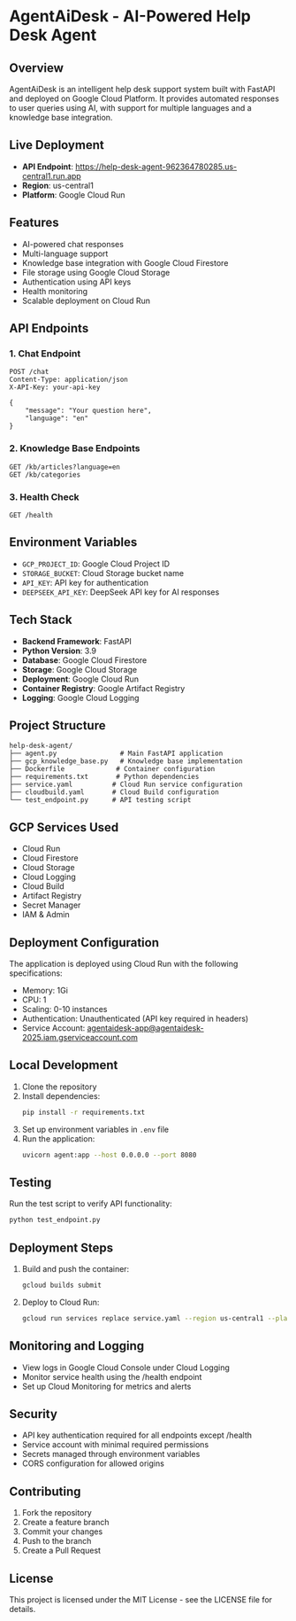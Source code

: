 # AgentAiDesk - AI-Powered Help Desk Agent

## Overview
AgentAiDesk is an intelligent help desk support system built with FastAPI and deployed on Google Cloud Platform. It provides automated responses to user queries using AI, with support for multiple languages and a knowledge base integration.

## Live Deployment
- **API Endpoint**: https://help-desk-agent-962364780285.us-central1.run.app
- **Region**: us-central1
- **Platform**: Google Cloud Run

## Features
- AI-powered chat responses
- Multi-language support
- Knowledge base integration with Google Cloud Firestore
- File storage using Google Cloud Storage
- Authentication using API keys
- Health monitoring
- Scalable deployment on Cloud Run

## API Endpoints

### 1. Chat Endpoint
```http
POST /chat
Content-Type: application/json
X-API-Key: your-api-key

{
    "message": "Your question here",
    "language": "en"
}
```

### 2. Knowledge Base Endpoints
```http
GET /kb/articles?language=en
GET /kb/categories
```

### 3. Health Check
```http
GET /health
```

## Environment Variables
- `GCP_PROJECT_ID`: Google Cloud Project ID
- `STORAGE_BUCKET`: Cloud Storage bucket name
- `API_KEY`: API key for authentication
- `DEEPSEEK_API_KEY`: DeepSeek API key for AI responses

## Tech Stack
- **Backend Framework**: FastAPI
- **Python Version**: 3.9
- **Database**: Google Cloud Firestore
- **Storage**: Google Cloud Storage
- **Deployment**: Google Cloud Run
- **Container Registry**: Google Artifact Registry
- **Logging**: Google Cloud Logging

## Project Structure
```
help-desk-agent/
├── agent.py                # Main FastAPI application
├── gcp_knowledge_base.py   # Knowledge base implementation
├── Dockerfile             # Container configuration
├── requirements.txt       # Python dependencies
├── service.yaml          # Cloud Run service configuration
├── cloudbuild.yaml       # Cloud Build configuration
└── test_endpoint.py      # API testing script
```

## GCP Services Used
- Cloud Run
- Cloud Firestore
- Cloud Storage
- Cloud Logging
- Cloud Build
- Artifact Registry
- Secret Manager
- IAM & Admin

## Deployment Configuration
The application is deployed using Cloud Run with the following specifications:
- Memory: 1Gi
- CPU: 1
- Scaling: 0-10 instances
- Authentication: Unauthenticated (API key required in headers)
- Service Account: agentaidesk-app@agentaidesk-2025.iam.gserviceaccount.com

## Local Development
1. Clone the repository
2. Install dependencies:
   ```bash
   pip install -r requirements.txt
   ```
3. Set up environment variables in `.env` file
4. Run the application:
   ```bash
   uvicorn agent:app --host 0.0.0.0 --port 8080
   ```

## Testing
Run the test script to verify API functionality:
```bash
python test_endpoint.py
```

## Deployment Steps
1. Build and push the container:
   ```bash
   gcloud builds submit
   ```
2. Deploy to Cloud Run:
   ```bash
   gcloud run services replace service.yaml --region us-central1 --platform managed
   ```

## Monitoring and Logging
- View logs in Google Cloud Console under Cloud Logging
- Monitor service health using the /health endpoint
- Set up Cloud Monitoring for metrics and alerts

## Security
- API key authentication required for all endpoints except /health
- Service account with minimal required permissions
- Secrets managed through environment variables
- CORS configuration for allowed origins

## Contributing
1. Fork the repository
2. Create a feature branch
3. Commit your changes
4. Push to the branch
5. Create a Pull Request

## License
This project is licensed under the MIT License - see the LICENSE file for details.
